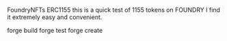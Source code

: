 FoundryNFTs ERC1155
this is a quick test of 1155 tokens on FOUNDRY I find it extremely easy and convenient.

forge build
forge test
forge create

